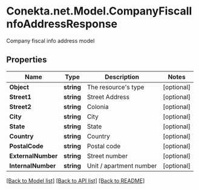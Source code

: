 # Conekta.net.Model.CompanyFiscalInfoAddressResponse
Company fiscal info address model

## Properties

Name | Type | Description | Notes
------------ | ------------- | ------------- | -------------
**Object** | **string** | The resource&#39;s type | [optional] 
**Street1** | **string** | Street Address | [optional] 
**Street2** | **string** | Colonia | [optional] 
**City** | **string** | City | [optional] 
**State** | **string** | State | [optional] 
**Country** | **string** | Country | [optional] 
**PostalCode** | **string** | Postal code | [optional] 
**ExternalNumber** | **string** | Street number | [optional] 
**InternalNumber** | **string** | Unit / apartment number | [optional] 

[[Back to Model list]](../README.md#documentation-for-models) [[Back to API list]](../README.md#documentation-for-api-endpoints) [[Back to README]](../README.md)

